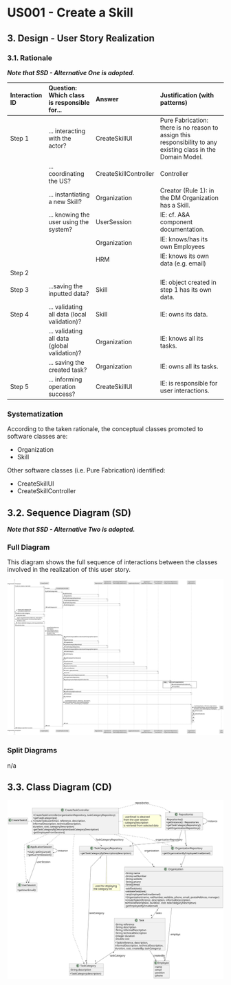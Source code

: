 # US001 - Create a Skill 

## 3. Design - User Story Realization 

### 3.1. Rationale

_**Note that SSD - Alternative One is adopted.**_

| Interaction ID | Question: Which class is responsible for...   | Answer                | Justification (with patterns)                                                                                 |
|:---------------|:----------------------------------------------|:----------------------|:--------------------------------------------------------------------------------------------------------------|
| Step 1  		     | 	... interacting with the actor?              | CreateSkillUI         | Pure Fabrication: there is no reason to assign this responsibility to any existing class in the Domain Model. |
| 			  		        | 	... coordinating the US?                     | CreateSkillController | Controller                                                                                                    |
| 			  		        | 	... instantiating a new Skill?               | Organization          | Creator (Rule 1): in the DM Organization has a Skill.                                                         |
| 			  		        | ... knowing the user using the system?        | UserSession           | IE: cf. A&A component documentation.                                                                          |
| 			  		        | 							                                       | Organization          | IE: knows/has its own Employees                                                                               |
| 			  		        | 							                                       | HRM                   | IE: knows its own data (e.g. email)                                                                           |
| Step 2  		     | 							                                       |                       |                                                                                                               |
| Step 3  		     | 	...saving the inputted data?                 | Skill                 | IE: object created in step 1 has its own data.                                                                |	|                      |                                                                                                               |              
| Step 4 		      | 	... validating all data (local validation)?  | Skill                 | IE: owns its data.                                                                                            | 
| 			  		        | 	... validating all data (global validation)? | Organization          | IE: knows all its tasks.                                                                                      | 
| 			  		        | 	... saving the created task?                 | Organization          | IE: owns all its tasks.                                                                                       | 
| Step 5 		      | 	... informing operation success?             | CreateSkillUI         | IE: is responsible for user interactions.                                                                     | 

### Systematization ##

According to the taken rationale, the conceptual classes promoted to software classes are: 

* Organization
* Skill

Other software classes (i.e. Pure Fabrication) identified: 

* CreateSkillUI  
* CreateSkillController


## 3.2. Sequence Diagram (SD)

_**Note that SSD - Alternative Two is adopted.**_

### Full Diagram

This diagram shows the full sequence of interactions between the classes involved in the realization of this user story.

![Sequence Diagram - Full](svg/us001-sequence-diagram-full.svg)

### Split Diagrams

n/a

## 3.3. Class Diagram (CD)

![Class Diagram](svg/us001-class-diagram.svg)